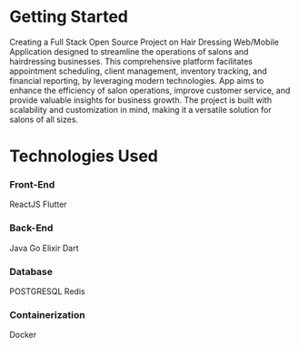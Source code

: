 # Getting Started

Creating a Full Stack Open Source Project on Hair Dressing Web/Mobile Application designed to streamline the operations of salons and hairdressing businesses. This comprehensive platform facilitates appointment scheduling, client management, inventory tracking, and financial reporting, by leveraging modern technologies. App aims to enhance the efficiency of salon operations, improve customer service, and provide valuable insights for business growth. The project is built with scalability and customization in mind, making it a versatile solution for salons of all sizes.

# Technologies Used

### Front-End

ReactJS
Flutter

### Back-End

Java
Go
Elixir
Dart

### Database

POSTGRESQL
Redis

### Containerization

Docker